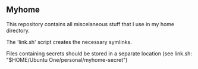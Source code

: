 ## Myhome

This repository contains all miscelaneous stuff that I use in my home
directory.

The 'link.sh' script creates the necessary symlinks.

Files containing secrets should be stored in a separate location (see link.sh: "$HOME/Ubuntu One/personal/myhome-secret")
